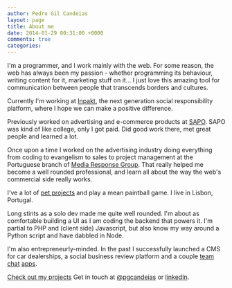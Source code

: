 ```yaml
---
author: Pedro Gil Candeias
layout: page
title: About me
date: 2014-01-29 00:31:00 +0000
comments: true
categories:
---
```


I'm a programmer, and I work mainly with the web. For some reason, the web has always been my passion - whether programming its behaviour, writing content for it, marketing stuff on it... I just love this amazing tool for communication between people that transcends borders and cultures.

Currently I'm working at [Inpakt](https://inpakt.com), the next generation social responsibility platform, where I hope we can make a positive difference.

Previously worked on advertising and e-commerce products at [SAPO](http://sapo.pt). SAPO was kind of like college, only I got paid. Did good work there, met great people and learned a lot.

Once upon a time I worked on the advertising industry doing everything from coding to evangelism to sales to project management at the Portuguese branch of [Media Response Group](http://www.mediaresponse.com/). That really helped me become a well rounded professional, and learn all about the way the web's commercial side really works.

I've a lot of [pet projects](/projects) and play a mean paintball game. I live in Lisbon, Portugal.

Long stints as a solo dev made me quite well rounded. I'm about as comfortable building a UI as I am coding the backend that powers it. I'm partial to PHP and (client side) Javascript, but also know my way around a Python script and have  dabbled in Node.

I'm also entrepreneurly-minded. In the past I successfully launched a CMS for car dealerships, a social business review platform and a couple [team chat](https://claritychat.com) [apps](http://threddie.com).

[Check out my projects](/projects)
Get in touch at [@pgcandeias](https://twitter.com/pgcandeias) or [linkedIn](http://linkedin.com/in/pedrogilcandeias).
